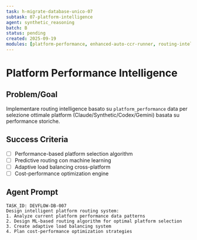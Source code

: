 ```yaml
---
task: h-migrate-database-unico-07
subtask: 07-platform-intelligence
agent: synthetic_reasoning
batch: B
status: pending
created: 2025-09-19
modules: [platform-performance, enhanced-auto-ccr-runner, routing-intelligence]
---
```


# Platform Performance Intelligence

## Problem/Goal
Implementare routing intelligence basato su `platform_performance` data per selezione ottimale platform (Claude/Synthetic/Codex/Gemini) basata su performance storiche.

## Success Criteria
- [ ] Performance-based platform selection algorithm
- [ ] Predictive routing con machine learning
- [ ] Adaptive load balancing cross-platform
- [ ] Cost-performance optimization engine

## Agent Prompt
```
TASK_ID: DEVFLOW-DB-007
Design intelligent platform routing system:
1. Analyze current platform performance data patterns
2. Design ML-based routing algorithm for optimal platform selection
3. Create adaptive load balancing system
4. Plan cost-performance optimization strategies
```